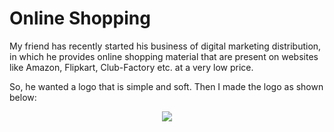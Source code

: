 # Online Shopping 
My friend has recently started his business of digital marketing distribution, in which he provides online shopping material that are present on websites like Amazon, Flipkart, Club-Factory etc. at a very low price. 

So, he wanted a logo that is simple and soft. Then I made the logo as shown below:

<p text align="center"><img src="https://user-images.githubusercontent.com/54719422/96583821-ed762900-12fa-11eb-897f-31727636a842.jpg"></p>